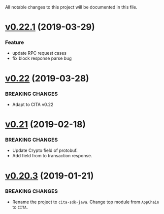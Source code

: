 All notable changes to this project will be documented in this file.

# [v0.22.1](https://github.com/cryptape/cita-sdk-java/compare/v0.22...v0.22.1) (2019-03-29)

### Feature

* update RPC request cases
* fix block response parse bug

# [v0.22](https://github.com/cryptape/cita-sdk-java/compare/v0.21...v0.22) (2019-03-28)

### BREAKING CHANGES

* Adapt to CITA v0.22

# [v0.21](https://github.com/cryptape/cita-sdk-java/compare/v0.20.3...v0.21) (2019-02-18)

### BREAKING CHANGES

* Update Crypto field of protobuf. 
* Add field from to transaction response.

# [v0.20.3](https://github.com/cryptape/cita-sdk-java/compare/v0.20...v0.20.3) (2019-01-21)

### BREAKING CHANGES

* Rename the project to `cita-sdk-java`. Change top module from `AppChain` to `CITA`.
